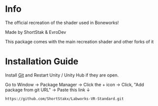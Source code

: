 
# Info
The official recreation of the shader used in Boneworks!

Made by ShortStak & EvroDev

This package comes with the main recreation shader and other forks of it


# Installation Guide

Install [Git](https://git-scm.com/) and Restart Unity / Unity Hub if they are open.

Go to Window -> Package Manager -> Click the + icon -> Click, "Add package from git URL" -> Paste this link ↓
```
https://github.com/ShortStakx/Labworks-VR-Standard.git
```
